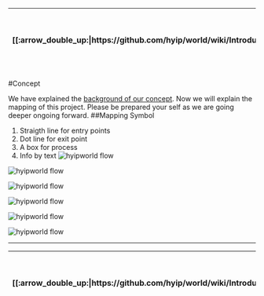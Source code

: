 <table>
  <thead>
    <tr>
      <th>[[:arrow_double_up:|https://github.com/hyip/world/wiki/Introduction]]</th>
      <th>[[:arrow_up_small:|https://github.com/hyipworld/hyipworld.github.io/wiki/Introduction]]</th>
      <th>[[:rewind:|Introduction]] [[Intro|Introduction]]</th>
      <th>[[:arrow_backward:|Mapping]] [[Prev|Mapping]]</th>
      <th>[[:repeat:|[Mapping]-Concept]] [[Reload|[Mapping]-Concept]]</th>
      <th>[[Next|[Mapping]-Employment]] [[:arrow_forward:|[Mapping]-Employment]]</th>
      <th>[[Last|[Mapping]-Overall]] [[:fast_forward:|[Mapping]-Overall]]</th>
      <th>[[:arrow_down_small:|https://github.com/hyip/rating]]</th>
      <th>[[:arrow_double_down:|https://github.com/hyip/rating/wiki/Introduction]]</th>
    </tr>
  </thead>
</table>
#Concept

We have explained the [background of our concept](https://github.com/hyip/info/wiki/Mapping). Now we will explain the mapping of this project. Please be prepared your self as we are going deeper ongoing forward.
##Mapping Symbol
1. Straigth line for entry points
2. Dot line for exit point
3. A box for process
4. Info by text
![hyipworld flow](https://hyipworld.github.io/images/github/doc/figure1.png)

![hyipworld flow](https://hyipworld.github.io/images/github/doc/figure2.png)

![hyipworld flow](https://hyipworld.github.io/images/github/doc/figure3.png)

![hyipworld flow](https://hyipworld.github.io/images/github/doc/figure4.png)

![hyipworld flow](https://hyipworld.github.io/images/github/doc/figure5.png)

![hyipworld flow](https://hyipworld.github.io/images/github/doc/figure6.png)
***
<table>
  <thead>
    <tr>
      <th>[[:arrow_double_up:|https://github.com/hyip/world/wiki/Introduction]]</th>
      <th>[[:arrow_up_small:|https://github.com/hyipworld/hyipworld.github.io/wiki/Introduction]]</th>
      <th>[[:rewind:|Introduction]] [[Intro|Introduction]]</th>
      <th>[[:arrow_backward:|Mapping]] [[Prev|Mapping]]</th>
      <th>[[:repeat:|[Mapping]-Concept]] [[Reload|[Mapping]-Concept]]</th>
      <th>[[Next|[Mapping]-Employment]] [[:arrow_forward:|[Mapping]-Employment]]</th>
      <th>[[Last|[Mapping]-Overall]] [[:fast_forward:|[Mapping]-Overall]]</th>
      <th>[[:arrow_down_small:|https://github.com/hyip/rating]]</th>
      <th>[[:arrow_double_down:|https://github.com/hyip/rating/wiki/Introduction]]</th>
    </tr>
  </thead>
</table>
